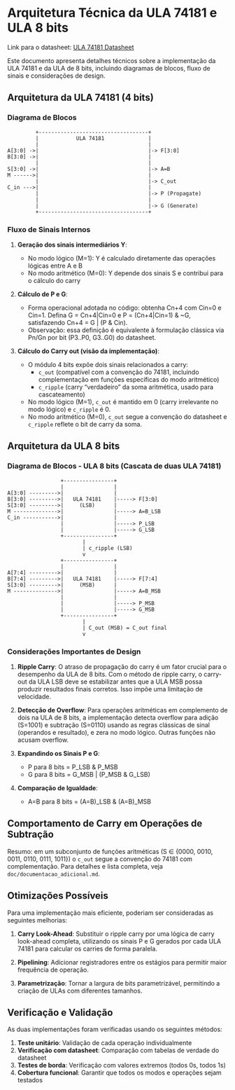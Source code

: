 # Arquitetura Técnica da ULA 74181 e ULA 8 bits

Link para o datasheet: [ULA 74181 Datasheet](https://www.ti.com/lit/ds/symlink/sn54ls181.pdf)

Este documento apresenta detalhes técnicos sobre a implementação da ULA 74181 e da ULA de 8 bits, incluindo diagramas de blocos, fluxo de sinais e considerações de design.

## Arquitetura da ULA 74181 (4 bits)

### Diagrama de Blocos

```
         +-----------------------------------+
         |            ULA 74181              |
         |                                   |
A[3:0] ->|                                   |-> F[3:0]
B[3:0] ->|                                   |
         |                                   |
S[3:0] ->|                                   |-> A=B
M ------>|                                   |
         |                                   |-> C_out
C_in --->|                                   |
         |                                   |-> P (Propagate)
         |                                   |
         |                                   |-> G (Generate)
         +-----------------------------------+
```

### Fluxo de Sinais Internos

1. **Geração dos sinais intermediários Y**:
   - No modo lógico (M=1): Y é calculado diretamente das operações lógicas entre A e B
   - No modo aritmético (M=0): Y depende dos sinais S e contribui para o cálculo do carry

2. **Cálculo de P e G**:
   - Forma operacional adotada no código: obtenha Cn+4 com Cin=0 e Cin=1. Defina G = Cn+4|Cin=0 e P = (Cn+4|Cin=1) & ~G, satisfazendo Cn+4 = G | (P & Cin).
   - Observação: essa definição é equivalente à formulação clássica via Pn/Gn por bit (P3..P0, G3..G0) do datasheet.

3. **Cálculo do Carry out (visão da implementação)**:
    - O módulo 4 bits expõe dois sinais relacionados a carry:
       - `c_out` (compatível com a convenção do 74181, incluindo complementação em funções específicas do modo aritmético)
       - `c_ripple` (carry “verdadeiro” da soma aritmética, usado para cascateamento)
    - No modo lógico (M=1), `c_out` é mantido em 0 (carry irrelevante no modo lógico) e `c_ripple` é 0.
    - No modo aritmético (M=0), `c_out` segue a convenção do datasheet e `c_ripple` reflete o bit de carry da soma.

## Arquitetura da ULA 8 bits

### Diagrama de Blocos - ULA 8 bits (Cascata de duas ULA 74181)

```
                 +----------------+
                 |                |
A[3:0] --------->|                |
B[3:0] --------->|   ULA 74181    |-----> F[3:0]
S[3:0] --------->|     (LSB)      |
M -------------->|                |-----> A=B_LSB
C_in ----------->|                |
                 |                |-----> P_LSB
                 |                |-----> G_LSB
                 +----------------+
                        |
                        | c_ripple (LSB)
                        v
                 +----------------+
                 |                |
A[7:4] --------->|                |
B[7:4] --------->|   ULA 74181    |-----> F[7:4]
S[3:0] --------->|     (MSB)      |
M -------------->|                |-----> A=B_MSB
                 |                |
                 |                |-----> P_MSB
                 |                |-----> G_MSB
                 +----------------+
                        |
                        | C_out (MSB) = C_out final
                        v
```

### Considerações Importantes de Design

1. **Ripple Carry**: O atraso de propagação do carry é um fator crucial para o desempenho da ULA de 8 bits. Com o método de ripple carry, o carry-out da ULA LSB deve se estabilizar antes que a ULA MSB possa produzir resultados finais corretos. Isso impõe uma limitação de velocidade.

2. **Detecção de Overflow**: Para operações aritméticas em complemento de dois na ULA de 8 bits, a implementação detecta overflow para adição (S=1001) e subtração (S=0110) usando as regras clássicas de sinal (operandos e resultado), e zera no modo lógico. Outras funções não acusam overflow.

3. **Expandindo os Sinais P e G**:
   - P para 8 bits = P_LSB & P_MSB
   - G para 8 bits = G_MSB | (P_MSB & G_LSB)

4. **Comparação de Igualdade**:
   - A=B para 8 bits = (A=B)_LSB & (A=B)_MSB

## Comportamento de Carry em Operações de Subtração

Resumo: em um subconjunto de funções aritméticas (S ∈ {0000, 0010, 0011, 0110, 0111, 1011}) o `c_out` segue a convenção do 74181 com complementação. Para detalhes e lista completa, veja `doc/documentacao_adicional.md`.

## Otimizações Possíveis

Para uma implementação mais eficiente, poderiam ser consideradas as seguintes melhorias:

1. **Carry Look-Ahead**: Substituir o ripple carry por uma lógica de carry look-ahead completa, utilizando os sinais P e G gerados por cada ULA 74181 para calcular os carries de forma paralela.

2. **Pipelining**: Adicionar registradores entre os estágios para permitir maior frequência de operação.

3. **Parametrização**: Tornar a largura de bits parametrizável, permitindo a criação de ULAs com diferentes tamanhos.

## Verificação e Validação

As duas implementações foram verificadas usando os seguintes métodos:

1. **Teste unitário**: Validação de cada operação individualmente
2. **Verificação com datasheet**: Comparação com tabelas de verdade do datasheet
3. **Testes de borda**: Verificação com valores extremos (todos 0s, todos 1s)
4. **Cobertura funcional**: Garantir que todos os modos e operações sejam testados
